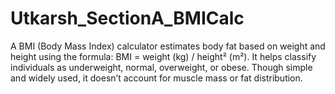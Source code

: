 # Utkarsh_SectionA_BMICalc
A BMI (Body Mass Index) calculator estimates body fat based on weight and height using the formula: BMI = weight (kg) / height² (m²). It helps classify individuals as underweight, normal, overweight, or obese. Though simple and widely used, it doesn’t account for muscle mass or fat distribution.
